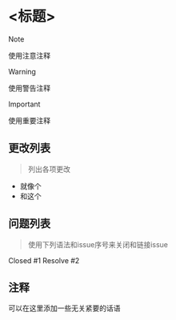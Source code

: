 # <标题>

> [!NOTE]
> 使用注意注释

> [!Warning]
> 使用警告注释

> [!IMPORTANT]  
> 使用重要注释

## 更改列表
>
> 列出各项更改

- 就像个
- 和这个

## 问题列表
>
> 使用下列语法和issue序号来关闭和链接issue

Closed #1
Resolve #2

## 注释

可以在这里添加一些无关紧要的话语
